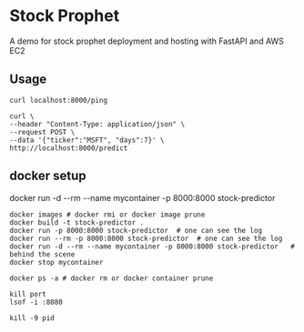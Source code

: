 # Stock Prophet

A demo for stock prophet deployment and hosting with FastAPI and AWS EC2

## Usage
```
curl localhost:8000/ping

curl \
--header "Content-Type: application/json" \
--request POST \
--data '{"ticker":"MSFT", "days":7}' \
http://localhost:8000/predict
```

## docker setup 
docker run -d --rm --name mycontainer -p 8000:8000 stock-predictor
```
docker images # docker rmi or docker image prune
docker build -t stock-predictor .
docker run -p 8000:8000 stock-predictor  # one can see the log
docker run --rm -p 8000:8000 stock-predictor  # one can see the log
docker run -d --rm --name mycontainer -p 8000:8000 stock-predictor   # behind the scene
docker stop mycontainer 

docker ps -a # docker rm or docker container prune

kill port 
lsof -i :8080

kill -9 pid
```

